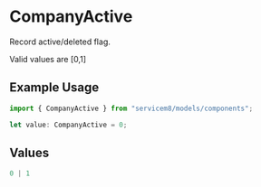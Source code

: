 # CompanyActive

Record active/deleted flag. 

Valid values are [0,1]

## Example Usage

```typescript
import { CompanyActive } from "servicem8/models/components";

let value: CompanyActive = 0;
```

## Values

```typescript
0 | 1
```